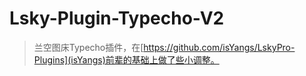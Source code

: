 # Lsky-Plugin-Typecho-V2
> 兰空图床Typecho插件，在[https://github.com/isYangs/LskyPro-Plugins](isYangs)前辈的基础上做了些小调整。
